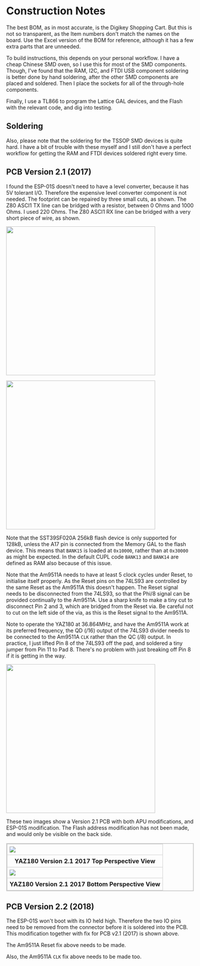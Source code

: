 # Construction Notes

The best BOM, as in most accurate, is the Digikey Shopping Cart. But this is not so transparent, as the Item numbers don't match the names on the board. Use the Excel version of the BOM for reference, although it has a few extra parts that are unneeded.

To build instructions, this depends on your personal workflow. I have a cheap Chinese SMD oven, so I use this for most of the SMD components. Though, I've found that the RAM, I2C, and FTDI USB component soldering is better done by hand soldering, after the other SMD components are placed and soldered. Then I place the sockets for all of the through-hole components.

Finally, I use a TL866 to program the Lattice GAL devices, and the Flash with the relevant code, and dig into testing.

## Soldering

Also, please note that the soldering for the TSSOP SMD devices is quite hard. I have a bit of trouble with these myself and I still don't have a perfect workflow for getting the RAM and FTDI devices soldered right every time.

## PCB Version 2.1 (2017)

I found the ESP-01S doesn't need to have a level converter, because it has 5V tolerant I/O. Therefore the expensive level converter component is not needed. The footprint can be repaired by three small cuts, as shown. The Z80 ASCI1 TX line can be bridged with a resistor, between 0 Ohms and 1000 Ohms. I used 220 Ohms. The Z80 ASCI1 RX line can be bridged with a very short piece of wire, as shown.

<a href="https://github.com/feilipu/yaz180/blob/master/docs/YAZ180v2.1errata.png" target="_blank"><img src="https://github.com/feilipu/yaz180/blob/master/docs/YAZ180v2.1errata.png" width="400"/></a>

<a href="https://github.com/feilipu/yaz180/blob/master/docs/IMG_1339.JPG" target="_blank"><img src="https://github.com/feilipu/yaz180/blob/master/docs/IMG_1339.JPG" width="400"/></a>

Note that the SST39SF020A 256kB flash device is only supported for 128kB, unless the A17 pin is connected from the Memory GAL to the flash device. This means that `BANK15` is loaded at `0x10000`, rather than at `0x30000` as might be expected. In the default CUPL code `BANK13` and `BANK14` are defined as RAM also because of this issue.

Note that the Am9511A needs to have at least 5 clock cycles under Reset, to initialise itself properly. As the Reset pins on the 74LS93 are controlled by the same Reset as the Am9511A this doesn't happen. The Reset signal needs to be disconnected from the 74LS93, so that the Phi/8 signal can be provided continually to the Am9511A. Use a sharp knife to make a tiny cut to disconnect Pin 2 and 3, which are bridged from the Reset via. Be careful not to cut on the left side of the via, as this is the Reset signal to the Am9511A.

Note to operate the YAZ180 at 36.864MHz, and have the Am9511A work at its preferred frequency, the QD (/16) output of the 74LS93 divider needs to be connected to the Am9511A `CLK` rather than the QC (/8) output. In practice, I just lifted Pin 8 of the 74LS93 off the pad, and soldered a tiny jumper from Pin 11 to Pad 8. There's no problem with just breaking off Pin 8 if it is getting in the way.

<a href="https://github.com/feilipu/yaz180/raw/master/docs/YAZ180v21%20_APUerrata.png" target="_blank"><img src="https://github.com/feilipu/yaz180/raw/master/docs/YAZ180v21%20_APUerrata.png" width="400"/></a>

These two images show a Version 2.1 PCB with both APU modifications, and ESP-01S modification. The Flash address modification has not been made, and would only be visible on the back side.

<div>
<table style="border: 2px solid #cccccc;">
<tbody>
<tr>
<td style="border: 1px solid #cccccc; padding: 6px;"><a href="https://github.com/feilipu/yaz180/raw/master/docs/IMG_1606.jpg" target="_blank"><img src="https://github.com/feilipu/yaz180/raw/master/docs/IMG_1606.jpg"/></a></td>
</tr>
<tr>
<th style="border: 1px solid #cccccc; padding: 6px;"><centre>YAZ180 Version 2.1 2017 Top Perspective View<center></th>
</tr>
<tr>
<td style="border: 1px solid #cccccc; padding: 6px;"><a href="https://github.com/feilipu/yaz180/raw/master/docs/IMG_1607.jpg" target="_blank"><img src="https://github.com/feilipu/yaz180/raw/master/docs/IMG_1607.jpg"/></a></td>
</tr>
<tr>
<th style="border: 1px solid #cccccc; padding: 6px;"><centre>YAZ180 Version 2.1 2017 Bottom Perspective View<center></th>
</tr>
</tbody>
</table>
</div>


## PCB Version 2.2 (2018)

The ESP-01S won't boot with its IO held high. Therefore the two IO pins need to be removed from the connector before it is soldered into the PCB. This modification together with fix for PCB v2.1 (2017) is shown above.

The Am9511A Reset fix above needs to be made.

Also, the Am9511A `CLK` fix above needs to be made too.




